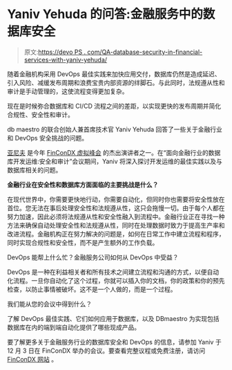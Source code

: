 # Yaniv Yehuda 的问答:金融服务中的数据库安全

> 原文:[https://devo PS . com/QA-database-security-in-financial-services-with-yaniv-yehuda/](https://devops.com/qa-database-security-in-financial-services-with-yaniv-yehuda/)

随着金融机构采用 DevOps 最佳实践来加快应用交付，数据库仍然是造成延迟、引入风险、减缓发布周期和浪费宝贵内部资源的绊脚石。与此同时，法规遵从性和审计是手动管理的，这使流程变得更加复杂。

现在是时候弥合数据库和 CI/CD 流程之间的差距，以实现更快的发布周期并简化合规性、安全性和审计。

db maestro 的联合创始人兼首席技术官 Yaniv Yehuda 回答了一些关于金融行业和 DevOps 安全挑战的问题。

[亚尼夫](https://fincondx.com/speakers/yaniv-yehuda/) 是今年 [FinConDX 虚拟峰会](https://fincondx.com/) 的杰出演讲者之一。在“面向金融行业的数据库开发运维:安全和审计”会议期间，Yaniv 将深入探讨开发运维的最佳实践以及与数据库相关的问题。

**金融行业在安全性和数据库方面面临的主要挑战是什么？**

在现代世界中，你需要更快地行动，你需要自动化，但同时你也需要将安全性放在首位。您无法在事后处理安全性和法规遵从性，这只会拖慢一切。由于每个人都在努力加速，因此必须将法规遵从性和安全性融入到流程中。金融行业正在寻找一种方法来确保自动处理安全性和法规遵从性，同时在处理数据时致力于提高生产率和改进流程。金融机构正在努力解决的问题是，如何在日常工作中建立流程和程序，同时实现合规性和安全性，而不是产生额外的工作负载。

DevOps 能帮上什么忙？金融服务公司如何从 DevOps 中受益？

DevOps 是一种在利益相关者和所有技术之间建立流程和沟通的方式，以便自动化流程。一旦你自动化了这个过程，你就可以插入你的文档，你的政策和你的预先检查，以防止事情被破坏。这不是一个人做的，而是一个过程。

我们能从您的会议中得到什么？

了解 DevOps 最佳实践、它们如何应用于数据库，以及 DBmaestro 为实现包括数据库在内的端到端自动化提供了哪些现成产品。

要了解更多关于金融服务行业的数据库安全和 DevOps 的信息，请参加 Yaniv 于 12 月 3 日在 FinConDX 举办的会议。要查看完整议程或免费注册，请访问 [FinConDX 网站](https://fincondx.com/) 。